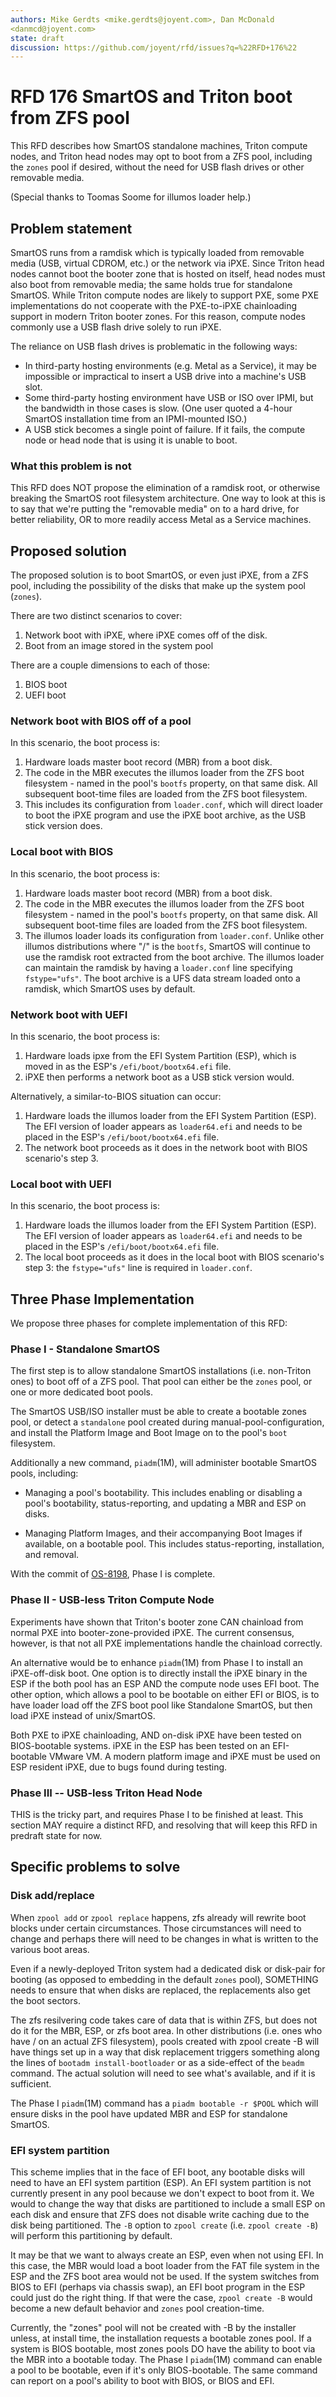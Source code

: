 ```yaml
---
authors: Mike Gerdts <mike.gerdts@joyent.com>, Dan McDonald
<danmcd@joyent.com>
state: draft
discussion: https://github.com/joyent/rfd/issues?q=%22RFD+176%22
---
```


<!--
    This Source Code Form is subject to the terms of the Mozilla Public
    License, v. 2.0. If a copy of the MPL was not distributed with this
    file, You can obtain one at http://mozilla.org/MPL/2.0/.
-->

<!--
    Copyright 2020 Joyent, Inc
-->

# RFD 176 SmartOS and Triton boot from ZFS pool

This RFD describes how SmartOS standalone machines, Triton compute nodes, and
Triton head nodes may opt to boot from a ZFS pool, including the `zones` pool
if desired, without the need for USB flash drives or other removable media.

(Special thanks to Toomas Soome for illumos loader help.)

## Problem statement

SmartOS runs from a ramdisk which is typically loaded from removable media
(USB, virtual CDROM, etc.) or the network via iPXE.  Since Triton head nodes
cannot boot the booter zone that is hosted on itself, head nodes must also
boot from removable media; the same holds true for standalone SmartOS.  While
Triton compute nodes are likely to support PXE, some PXE implementations do
not cooperate with the PXE-to-iPXE chainloading support in modern Triton
booter zones.  For this reason, compute nodes commonly use a USB flash drive
solely to run iPXE.

The reliance on USB flash drives is problematic in the following ways:

* In third-party hosting environments (e.g. Metal as a Service), it may be
  impossible or impractical to insert a USB drive into a machine's USB slot.
* Some third-party hosting environment have USB or ISO over IPMI, but the
  bandwidth in those cases is slow.  (One user quoted a 4-hour SmartOS
  installation time from an IPMI-mounted ISO.)
* A USB stick becomes a single point of failure.  If it fails, the compute node
  or head node that is using it is unable to boot.

### What this problem is not

This RFD does NOT propose the elimination of a ramdisk root, or otherwise
breaking the SmartOS root filesystem architecture.  One way to look at this
is to say that we're putting the "removable media" on to a hard drive, for
better reliability, OR to more readily access Metal as a Service machines.

## Proposed solution

The proposed solution is to boot SmartOS, or even just iPXE, from a ZFS pool,
including the possibility of the disks that make up the system pool (`zones`).

There are two distinct scenarios to cover:

1. Network boot with iPXE, where iPXE comes off of the disk.
2. Boot from an image stored in the system pool

There are a couple dimensions to each of those:

1. BIOS boot
2. UEFI boot

### Network boot with BIOS off of a pool

In this scenario, the boot process is:

1. Hardware loads master boot record (MBR) from a boot disk.
2. The code in the MBR executes the illumos loader from the ZFS boot
   filesystem - named in the pool's `bootfs` property, on that same disk.
   All subsequent boot-time files are loaded from the ZFS boot filesystem.
3. This includes its configuration from `loader.conf`, which will direct
   loader to boot the iPXE program and use the iPXE boot archive, as the USB
   stick version does.

### Local boot with BIOS

In this scenario, the boot process is:

1. Hardware loads master boot record (MBR) from a boot disk.
2. The code in the MBR executes the illumos loader from the ZFS boot
   filesystem - named in the pool's `bootfs` property, on that same disk.
   All subsequent boot-time files are loaded from the ZFS boot filesystem.
3. The illumos loader loads its configuration from `loader.conf`.  Unlike
   other illumos distributions where "/" is the `bootfs`, SmartOS will
   continue to use the ramdisk root extracted from the boot archive.  The
   illumos loader can maintain the ramdisk by having a `loader.conf` line
   specifying `fstype="ufs"`.  The boot archive is a UFS data stream loaded
   onto a ramdisk, which SmartOS uses by default.

### Network boot with UEFI

In this scenario, the boot process is:

1. Hardware loads ipxe from the EFI System Partition (ESP), which is moved
   in as the ESP's `/efi/boot/bootx64.efi` file.
2. iPXE then performs a network boot as a USB stick version would.

Alternatively, a similar-to-BIOS situation can occur:

1. Hardware loads the illumos loader from the EFI System Partition (ESP).
   The EFI version of loader appears as `loader64.efi` and needs to be placed
   in the ESP's `/efi/boot/bootx64.efi` file.
2. The network boot proceeds as it does in the network boot with BIOS
   scenario's step 3.

### Local boot with UEFI

In this scenario, the boot process is:

1. Hardware loads the illumos loader from the EFI System Partition (ESP).
   The EFI version of loader appears as `loader64.efi` and needs to be placed
   in the ESP's `/efi/boot/bootx64.efi` file.
2. The local boot proceeds as it does in the local boot with BIOS scenario's
   step 3: the `fstype="ufs"` line is required in `loader.conf`.

## Three Phase Implementation

We propose three phases for complete implementation of this RFD:

### Phase I - Standalone SmartOS

The first step is to allow standalone SmartOS installations (i.e. non-Triton
ones) to boot off of a ZFS pool.  That pool can either be the `zones` pool,
or one or more dedicated boot pools.

The SmartOS USB/ISO installer must be able to create a bootable zones pool,
or detect a `standalone` pool created during manual-pool-configuration, and
install the Platform Image and Boot Image on to the pool's `boot`
filesystem.

Additionally a new command, `piadm`(1M), will administer bootable SmartOS
pools, including:

- Managing a pool's bootability.  This includes enabling or disabling a
  pool's bootability, status-reporting, and updating a MBR and ESP on disks.

- Managing Platform Images, and their accompanying Boot Images if available,
  on a bootable pool.  This includes status-reporting, installation, and
  removal.

With the commit of
[OS-8198](https://github.com/joyent/smartos-live/commit/2c792f83ac6e31db6ee00655a084320e56ca518b),
Phase I is complete.

### Phase II - USB-less Triton Compute Node

Experiments have shown that Triton's booter zone CAN chainload from normal
PXE into booter-zone-provided iPXE.  The current consensus, however, is that
not all PXE implementations handle the chainload correctly.

An alternative would be to enhance `piadm`(1M) from Phase I to install an
iPXE-off-disk boot.  One option is to directly install the iPXE binary in the
ESP if the both pool has an ESP AND the compute node uses EFI boot.  The
other option, which allows a pool to be bootable on either EFI or BIOS, is to
have loader load off the ZFS boot pool like Standalone SmartOS, but then load
iPXE instead of unix/SmartOS.

Both PXE to iPXE chainloading, AND on-disk iPXE have been tested on
BIOS-bootable systems. iPXE in the ESP has been tested on an EFI-bootable
VMware VM.  A modern platform image and iPXE must be used on ESP resident
iPXE, due to bugs found during testing.

### Phase III -- USB-less Triton Head Node

THIS is the tricky part, and requires Phase I to be finished at least.  This
section MAY require a distinct RFD, and resolving that will keep this RFD in
predraft state for now.


## Specific problems to solve

### Disk add/replace

When `zpool add` or `zpool replace` happens, zfs already will rewrite boot
blocks under certain circumstances.  Those circumstances will need to change
and perhaps there will need to be changes in what is written to the various
boot areas.

Even if a newly-deployed Triton system had a dedicated disk or disk-pair for
booting (as opposed to embedding in the default `zones` pool), SOMETHING
needs to ensure that when disks are replaced, the replacements also get the
boot sectors.

The zfs resilvering code takes care of data that is within ZFS, but does not
do it for the MBR, ESP, or zfs boot area. In other distributions (i.e. ones
who have / on an actual ZFS filesystem), pools created with zpool create -B
will have things set up in a way that disk replacement triggers something
along the lines of `bootadm install-bootloader` or as a side-effect of the
`beadm` command. The actual solution will need to see what's available, and
if it is sufficient.

The Phase I `piadm`(1M) command has a `piadm bootable -r $POOL` which will
ensure disks in the pool have updated MBR and ESP for standalone SmartOS.

### EFI system partition

This scheme implies that in the face of EFI boot, any bootable disks will
need to have an EFI system partition (ESP).  An EFI system partition is not
currently present in any pool because we don't expect to boot from it.  We
would to change the way that disks are partitioned to include a small ESP on
each disk and ensure that ZFS does not disable write caching due to the disk
being partitioned.  The `-B` option to `zpool create` (i.e. `zpool create
-B`) will perform this partitioning by default.

It may be that we want to always create an ESP, even when not using EFI.  In
this case, the MBR would load a boot loader from the FAT file system in the
ESP and the ZFS boot area would not be used.  If the system switches from
BIOS to EFI (perhaps via chassis swap), an EFI boot program in the ESP could
just do the right thing.  If that were the case, `zpool create -B` would
become a new default behavior and `zones` pool creation-time.

Currently, the "zones" pool will not be created with -B by the installer
unless, at install time, the installation requests a bootable zones pool.  If
a system is BIOS bootable, most zones pools DO have the ability to boot via
the MBR into a bootable today.  The Phase I `piadm`(1M) command can enable a
pool to be bootable, even if it's only BIOS-bootable.  The same command can
report on a pool's ability to boot with BIOS, or BIOS and EFI.
